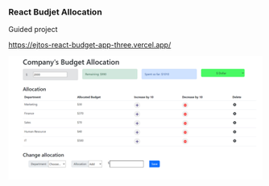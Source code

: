 ### React Budjet Allocation

Guided project

https://ejtos-react-budget-app-three.vercel.app/

![Preview](Screenshot.png)
